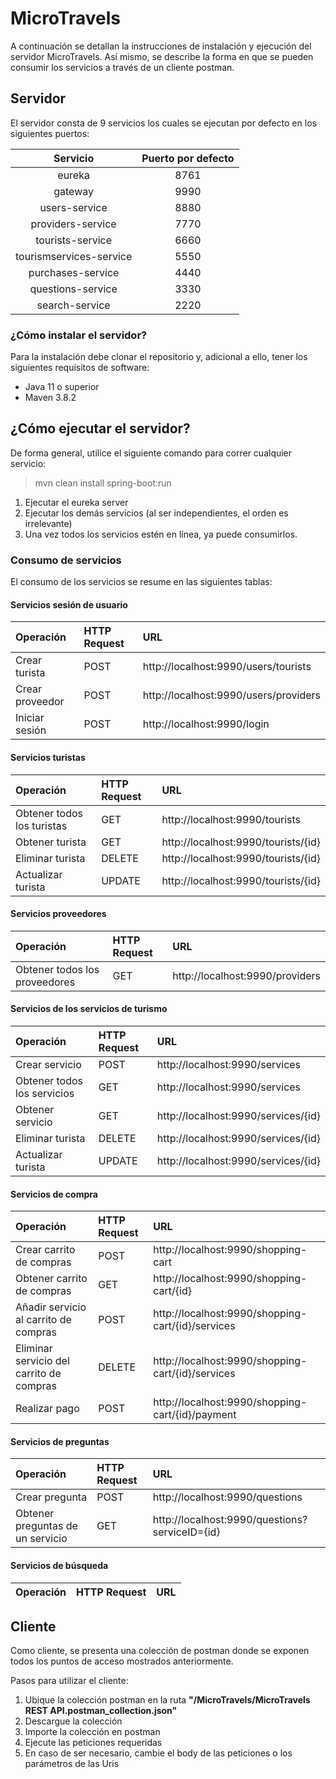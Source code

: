 # MicroTravels

A continuación se detallan la instrucciones de instalación y ejecución del servidor MicroTravels. Así mismo, se describe la forma en que se pueden consumir los servicios a través de un cliente postman.


## Servidor
El servidor consta de 9 servicios los cuales se ejecutan por defecto en los siguientes puertos:

|       Servicio       | Puerto por defecto |
| :---------------------: | :--------------------: |
|         eureka          |          8761          |
|         gateway         |          9990          |
|      users-service      |          8880          |
|    providers-service    |          7770          |
|    tourists-service     |          6660          |
| tourismservices-service |          5550          |
|    purchases-service    |          4440          |
|    questions-service    |          3330          |
|     search-service      |          2220          |

### ¿Cómo instalar el servidor?
Para la instalación debe clonar el repositorio y, adicional a ello, tener los siguientes requisitos de software:
* Java 11 o superior
* Maven 3.8.2

## ¿Cómo ejecutar el servidor?
De forma general, utilice el siguiente comando para correr cualquier servicio: 
> mvn clean install spring-boot:run
1. Ejecutar el eureka server
2. Ejecutar los demás servicios (al ser independientes, el orden es irrelevante)
3. Una vez todos los servicios estén en línea, ya puede consumirlos. 

### Consumo de servicios
El consumo de los servicios se resume en las siguientes tablas:

#### Servicios sesión de usuario
| Operación | HTTP Request | URL |
|:--------|:-----------|:-----------|
| Crear turista | POST | http://localhost:9990/users/tourists |
| Crear proveedor | POST | http://localhost:9990/users/providers |
| Iniciar sesión | POST | http://localhost:9990/login |

#### Servicios turistas
| Operación | HTTP Request | URL |
|:--------|:-----------|:-----------|
| Obtener todos los turistas | GET |  http://localhost:9990/tourists |
| Obtener turista | GET |  http://localhost:9990/tourists/{id} |
| Eliminar turista | DELETE |  http://localhost:9990/tourists/{id} |
| Actualizar turista | UPDATE |  http://localhost:9990/tourists/{id} |

#### Servicios proveedores
| Operación | HTTP Request | URL |
|:--------|:-----------|:-----------|
| Obtener todos los proveedores | GET |  http://localhost:9990/providers |

#### Servicios de los servicios de turismo
| Operación | HTTP Request | URL |
|:--------|:-----------|:-----------|
| Crear servicio | POST | http://localhost:9990/services |
| Obtener todos los servicios | GET |  http://localhost:9990/services |
| Obtener servicio | GET |  http://localhost:9990/services/{id} |
| Eliminar turista | DELETE |  http://localhost:9990/services/{id} |
| Actualizar turista | UPDATE |  http://localhost:9990/services/{id} |

#### Servicios de compra
| Operación | HTTP Request | URL |
|:--------|:-----------|:-----------|
| Crear carrito de compras | POST | http://localhost:9990/shopping-cart |
| Obtener carrito de compras | GET |  http://localhost:9990/shopping-cart/{id} |
| Añadir servicio al carrito de compras | POST | http://localhost:9990/shopping-cart/{id}/services |
| Eliminar servicio del carrito de compras | DELETE |  http://localhost:9990/shopping-cart/{id}/services |
| Realizar pago | POST |  http://localhost:9990/shopping-cart/{id}/payment |

#### Servicios de preguntas
| Operación | HTTP Request | URL |
|:--------|:-----------|:-----------|
| Crear pregunta | POST | http://localhost:9990/questions |
| Obtener preguntas de un servicio  | GET |  http://localhost:9990/questions?serviceID={id} |

#### Servicios de búsqueda
| Operación | HTTP Request | URL |
|:--------|:-----------|:-----------|

## Cliente
Como cliente, se presenta una colección de postman donde se exponen todos los puntos de acceso mostrados anteriormente. 

Pasos para utilizar el cliente:
1. Ubique la colección postman en la ruta **"/MicroTravels/MicroTravels REST API.postman_collection.json"**
2. Descargue la colección
3. Importe la colección en postman
4. Ejecute las peticiones requeridas
5. En caso de ser necesario, cambie el body de las peticiones o los parámetros de las Uris
